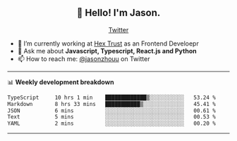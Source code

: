 <h2 align="center">👋 Hello! I'm Jason.</h2>
<p align="center">
  <a href="https://twitter.com/jasonzhouu">Twitter</a>
</p>


- 🔭 I’m currently working at [Hex Trust](https://hextrust.com/) as an Frontend Develoepr
- 💬 Ask me about **Javascript, Typescript, React.js and Python**
- 📫 How to reach me: [@jasonzhouu](https://twitter.com/jasonzhouu) on Twitter

-------

📊 **Weekly development breakdown**
<!--START_SECTION:waka-->

```txt
TypeScript     10 hrs 1 min    █████████████▒░░░░░░░░░░░   53.24 %
Markdown       8 hrs 33 mins   ███████████▒░░░░░░░░░░░░░   45.41 %
JSON           6 mins          ░░░░░░░░░░░░░░░░░░░░░░░░░   00.61 %
Text           5 mins          ░░░░░░░░░░░░░░░░░░░░░░░░░   00.53 %
YAML           2 mins          ░░░░░░░░░░░░░░░░░░░░░░░░░   00.20 %
```

<!--END_SECTION:waka-->

-------
